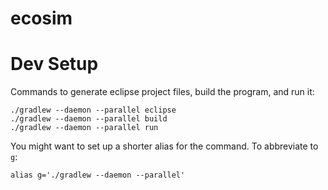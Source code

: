 ecosim
======

Dev Setup
=========
Commands to generate eclipse project files, build the program, and run it:
```
./gradlew --daemon --parallel eclipse
./gradlew --daemon --parallel build
./gradlew --daemon --parallel run
```
You might want to set up a shorter alias for the command. To abbreviate to `g`:
```
alias g='./gradlew --daemon --parallel'
```
